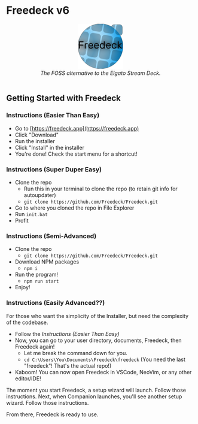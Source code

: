 # Freedeck v6

<center>
<img src="./assets/logo_big.png" width="120" height="120">
<br />
<i>The FOSS alternative to the Elgato Stream Deck.</i>
</center>
<br />

## Getting Started with Freedeck

### Instructions (Easier Than Easy)

- Go to [https://freedeck.app](https://freedeck.app)
- Click "Download"
- Run the installer
- Click "Install" in the installer
- You're done! Check the start menu for a shortcut!

### Instructions (Super Duper Easy)

- Clone the repo
  - Run this in your terminal to clone the repo (to retain git info for autoupdater)
  - ` git clone https://github.com/Freedeck/Freedeck.git `
- Go to where you cloned the repo in File Explorer
- Run `init.bat`
- Profit

### Instructions (Semi-Advanced)

- Clone the repo
  - ` git clone https://github.com/Freedeck/Freedeck.git `
- Download NPM packages
  - `npm i`
- Run the program!
  - `npm run start`
- Enjoy!

### Instructions (Easily Advanced??)

For those who want the simplicity of the Installer, but need the complexity of the codebase.

- Follow the *Instructions (Easier Than Easy)*
- Now, you can go to your user directory, documents, Freedeck, then Freedeck again!
  - Let me break the command down for you.
  - `cd C:\Users\You\Documents\Freedeck\freedeck` (You need the last "freedeck"! That's the actual repo!)
- Kaboom! You can now open Freedeck in VSCode, NeoVim, or any other editor/IDE!

The moment you start Freedeck, a setup wizard will launch. Follow those instructions. Next, when Companion launches, you'll see another setup wizard. Follow those instructions.

From there, Freedeck is ready to use.
